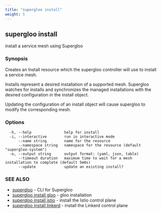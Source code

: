 ```yaml
---
title: "supergloo install"
weight: 5
---
```

## supergloo install

install a service mesh using Supergloo

### Synopsis

Creates an Install resource which the supergloo controller 
will use to install a service mesh.

Installs represent a desired installation of a supported mesh.
Supergloo watches for installs and synchronizes the managed installations
with the desired configuration in the install object.

Updating the configuration of an install object will cause supergloo to 
modify the corresponding mesh.




### Options

```
  -h, --help               help for install
  -i, --interactive        run in interactive mode
      --name string        name for the resource
      --namespace string   namespace for the resource (default "supergloo-system")
  -o, --output string      output format: (yaml, json, table)
      --timeout duration   maximum time to wait for a mesh installation to complete (default 5m0s)
      --update             update an existing install?
```

### SEE ALSO

* [supergloo](../supergloo)	 - CLI for Supergloo
* [supergloo install gloo](../supergloo_install_gloo)	 - gloo installation
* [supergloo install istio](../supergloo_install_istio)	 - install the Istio control plane
* [supergloo install linkerd](../supergloo_install_linkerd)	 - install the Linkerd control plane

